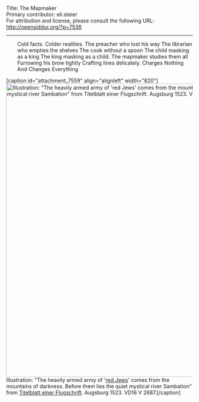 <html>
<head></head>
<body>
Title: The Mapmaker<br />
Primary contributor: eli.steier<br />
For attribution and license, please consult the following URL: <a href="http://opensiddur.org/?p=7536">http://opensiddur.org/?p=7536</a>
<p />
<hr />

<p style="padding-left: 30px;">Cold facts.
Colder realities.
The preacher who lost his way
The librarian who empties the shelves
The cook without a spoon
The child masking as a king
The king masking as a child.
The mapmaker studies them all
Furrowing his brow tightly
Crafting lines delicately.
Charges
Nothing
And
Changes
Everything</p>


[caption id="attachment_7559" align="alignleft" width="820"]<a href="https://opensiddur.org/wp-content/uploads/2013/08/the-quiet-mystical-river-Sambation.jpg"><img class="size-full wp-image-7559" alt="Illustration: &quot;The heavily armed army of 'red Jews' comes from the mountains of darkness. Before them lies the quiet mystical river Sambation&quot; from Titelblatt einer Flugschrift. Augsburg 1523. VD16 V 2687." src="https://opensiddur.org/wp-content/uploads/2013/08/the-quiet-mystical-river-Sambation.jpg" width="820" height="792" /></a> Illustration: "The heavily armed army of '<a href="http://books.google.com/books?id=Yp5O_rPI7nsC&amp;printsec=frontcover#v=onepage&amp;q&amp;f=false">red Jews</a>' comes from the mountains of darkness. Before them lies the quiet mystical river Sambation" from <a href="http://daten.digitale-sammlungen.de/~db/0002/bsb00025507/images/index.html">Titelblatt einer Flugschrift</a>. Augsburg 1523. VD16 V 2687.[/caption]
</body>
</html>